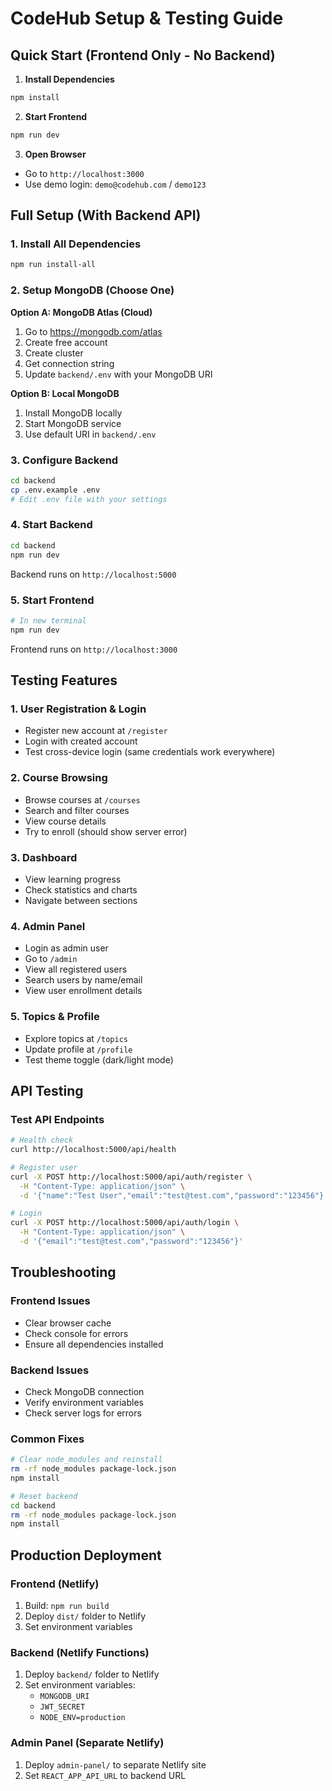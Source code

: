 # CodeHub Setup & Testing Guide

## Quick Start (Frontend Only - No Backend)

1. **Install Dependencies**
```bash
npm install
```

2. **Start Frontend**
```bash
npm run dev
```

3. **Open Browser**
- Go to `http://localhost:3000`
- Use demo login: `demo@codehub.com` / `demo123`

## Full Setup (With Backend API)

### 1. Install All Dependencies
```bash
npm run install-all
```

### 2. Setup MongoDB (Choose One)

**Option A: MongoDB Atlas (Cloud)**
1. Go to https://mongodb.com/atlas
2. Create free account
3. Create cluster
4. Get connection string
5. Update `backend/.env` with your MongoDB URI

**Option B: Local MongoDB**
1. Install MongoDB locally
2. Start MongoDB service
3. Use default URI in `backend/.env`

### 3. Configure Backend
```bash
cd backend
cp .env.example .env
# Edit .env file with your settings
```

### 4. Start Backend
```bash
cd backend
npm run dev
```
Backend runs on `http://localhost:5000`

### 5. Start Frontend
```bash
# In new terminal
npm run dev
```
Frontend runs on `http://localhost:3000`

## Testing Features

### 1. User Registration & Login
- Register new account at `/register`
- Login with created account
- Test cross-device login (same credentials work everywhere)

### 2. Course Browsing
- Browse courses at `/courses`
- Search and filter courses
- View course details
- Try to enroll (should show server error)

### 3. Dashboard
- View learning progress
- Check statistics and charts
- Navigate between sections

### 4. Admin Panel
- Login as admin user
- Go to `/admin`
- View all registered users
- Search users by name/email
- View user enrollment details

### 5. Topics & Profile
- Explore topics at `/topics`
- Update profile at `/profile`
- Test theme toggle (dark/light mode)

## API Testing

### Test API Endpoints
```bash
# Health check
curl http://localhost:5000/api/health

# Register user
curl -X POST http://localhost:5000/api/auth/register \
  -H "Content-Type: application/json" \
  -d '{"name":"Test User","email":"test@test.com","password":"123456"}'

# Login
curl -X POST http://localhost:5000/api/auth/login \
  -H "Content-Type: application/json" \
  -d '{"email":"test@test.com","password":"123456"}'
```

## Troubleshooting

### Frontend Issues
- Clear browser cache
- Check console for errors
- Ensure all dependencies installed

### Backend Issues
- Check MongoDB connection
- Verify environment variables
- Check server logs for errors

### Common Fixes
```bash
# Clear node_modules and reinstall
rm -rf node_modules package-lock.json
npm install

# Reset backend
cd backend
rm -rf node_modules package-lock.json
npm install
```

## Production Deployment

### Frontend (Netlify)
1. Build: `npm run build`
2. Deploy `dist/` folder to Netlify
3. Set environment variables

### Backend (Netlify Functions)
1. Deploy `backend/` folder to Netlify
2. Set environment variables:
   - `MONGODB_URI`
   - `JWT_SECRET`
   - `NODE_ENV=production`

### Admin Panel (Separate Netlify)
1. Deploy `admin-panel/` to separate Netlify site
2. Set `REACT_APP_API_URL` to backend URL